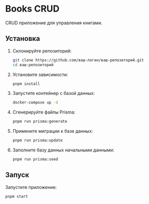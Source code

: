 # Books CRUD

CRUD приложение для управления книгами.

## Установка

1. Склонируйте репозиторий:

    ```bash
    git clone https://github.com/ваш-логин/ваш-репозиторий.git
    cd ваш-репозиторий
    ```

2. Установите зависимости:

    ```bash
    pnpm install
    ```

3. Запустите контейнер с базой данных:

    ```bash
    docker-compose up -d
    ```

4. Сгенерируйте файлы Prisma:

    ```bash
    pnpm run prisma:generate
    ```

5. Примените миграции к базе данных:

    ```bash
    pnpm run prisma:update
    ```
6. Заполните базу данных начальными данными:

    ```bash
    pnpm run prisma:seed
    ```

## Запуск

Запустите приложение:

```bash
pnpm start
